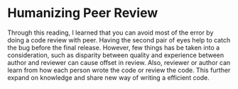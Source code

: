 # Humanizing Peer Review

Through this reading, I learned that you can avoid most of the error by doing a code review with peer. Having the second pair of eyes help to catch the bug before the final release. However, few things has be taken into a consideration, such as disparity between quality and experience between author and reviewer can cause offset in review. Also, reviewer or author can learn from how each person wrote the code or review the code. This further expand on knowledge and share new way of writing a efficient code.

